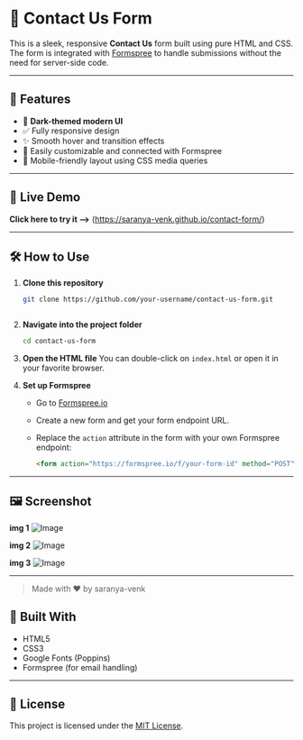 
# 💬 Contact Us Form

This is a sleek, responsive **Contact Us** form built using pure HTML and CSS. The form is integrated with [Formspree](https://formspree.io/) to handle submissions without the need for server-side code.

---

## 📌 Features

- 🌙 **Dark-themed modern UI**
- ✅ Fully responsive design
- ✨ Smooth hover and transition effects
- 💌 Easily customizable and connected with Formspree
- 📱 Mobile-friendly layout using CSS media queries

---

## 🚀 Live Demo

**Click here to try it -->** (https://saranya-venk.github.io/contact-form/)  


---

## 🛠️ How to Use

1. **Clone this repository**
   ```bash
   git clone https://github.com/your-username/contact-us-form.git
````
`````
2. **Navigate into the project folder**

   ```bash
   cd contact-us-form
   ```

3. **Open the HTML file**
   You can double-click on `index.html` or open it in your favorite browser.

4. **Set up Formspree**

   * Go to [Formspree.io](https://formspree.io/)
   * Create a new form and get your form endpoint URL.
   * Replace the `action` attribute in the form with your own Formspree endpoint:

     ```html
     <form action="https://formspree.io/f/your-form-id" method="POST">
     ```

---

## 🖼️ Screenshot

**img 1**
![Image](https://github.com/user-attachments/assets/2388dc80-7f7a-491f-88be-655c8541f730)

**img 2**
![Image](https://github.com/user-attachments/assets/d97ef2ce-ac82-40f8-8bbf-60a6e714eb7a)

**img 3**
![Image](https://github.com/user-attachments/assets/c9a3778e-6d32-4a40-9370-e8cf1ca7227c)

---
> Made with ❤️ by saranya-venk

## 🧱 Built With

* HTML5
* CSS3
* Google Fonts (Poppins)
* Formspree (for email handling)

---

## 📄 License

This project is licensed under the [MIT License](LICENSE).
